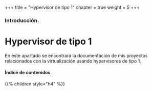 +++
title = "Hypervisor de tipo 1"
chapter = true
weight = 5
+++

### Introducción.

# Hypervisor de tipo 1

En este apartado se encontrará la documentación de mis proyectos relacionados con la virtualización usando hypervisores de tipo 1.

#### Índice de contenidos

{{% children style="h4" %}}